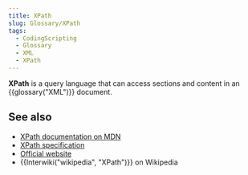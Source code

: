 ```yaml
---
title: XPath
slug: Glossary/XPath
tags:
  - CodingScripting
  - Glossary
  - XML
  - XPath
---
```

<p><strong>XPath</strong> is a query language that can access sections and content in an {{glossary("XML")}} document.</p>

<h2 id="see_also">See also</h2>

<ul>
 <li><a href="/en-US/docs/Web/XPath">XPath documentation on MDN</a></li>
 <li><a href="https://www.w3.org/TR/xpath-30/">XPath specification</a></li>
 <li><a href="https://www.w3.org/standards/techs/xpath#w3c_all">Official website</a></li>
 <li>{{Interwiki("wikipedia", "XPath")}} on Wikipedia</li>
</ul>
